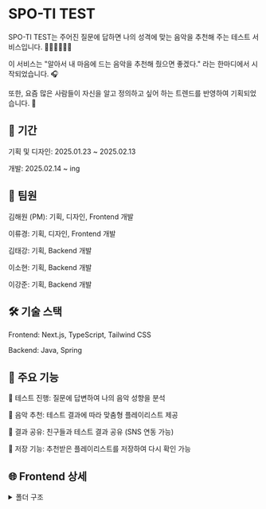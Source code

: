 <h1>SPO-TI TEST </h1>
<p>SPO-TI TEST는 주어진 질문에 답하면 나의 성격에 맞는 음악을 추천해 주는 테스트 서비스입니다. 🙋🏻‍♂️🙋🏻‍♀️</p>
<p>이 서비스는 "알아서 내 마음에 드는 음악을 추천해 줬으면 좋겠다." 라는 한마디에서 시작되었습니다. 🎧</p>
<p>또한, 요즘 많은 사람들이 자신을 알고 정의하고 싶어 하는 트렌드를 반영하여 기획되었습니다. 🤔</p>

<h2>📅 기간</h2>
<p>기획 및 디자인: 2025.01.23 ~ 2025.02.13</p>
<p>개발: 2025.02.14 ~ ing</p>

<h2>👥 팀원</h2>
<p>김해원 (PM): 기획, 디자인, Frontend 개발</p>
<p>이류경: 기획, 디자인, Frontend 개발</p>
<p>김태강: 기획, Backend 개발</p>
<p>이소현: 기획, Backend 개발</p>
<p>이강준: 기획, Backend 개발</p>

<h2>🛠 기술 스택</h2>
<p>Frontend: Next.js, TypeScript, Tailwind CSS</p>
<p>Backend: Java, Spring</p>

<!-- State Management: Jotai, React Query -->
<!-- Auth & Database: Firebase (Google, Naver, Kakao 로그인) -->

<h2>📌 주요 기능</h2>
<p>📝 테스트 진행: 질문에 답변하여 나의 음악 성향을 분석</p>
<p>🎵 음악 추천: 테스트 결과에 따라 맞춤형 플레이리스트 제공</p>
<p>🔄 결과 공유: 친구들과 테스트 결과 공유 (SNS 연동 가능)</p>
<p>💾 저장 기능: 추천받은 플레이리스트를 저장하여 다시 확인 가능</p>

<h2>🌐 Frontend 상세</h2>
<details>
  <summary>폴더 구조</summary>
    <div markdown="1">
    <pre>
    ids_frontend/
    ├── public/                 # 정적 파일 (이미지, 아이콘, 폰트 등)
    ├── src/
    │   ├── app/                # Next.js App Router (폴더 기반 라우팅)
    │   │   ├── layout.tsx      # 공통 레이아웃
    │   │   ├── page.tsx        # 랜딩 페이지 (`/`)
    │   │   ├── loading.tsx     # 전역 로딩 UI
    │   │   ├── error.tsx       # 전역 에러 핸들링
    │   │   │
    │   │   ├── test/           # 음악 취향 테스트 기능
    │   │   │   ├── [step]/     # 테스트 진행 단계
    │   │   │
    │   │   ├── result/         # 테스트 결과 페이지
    │   │   │
    │   │   ├── inquiry/        # 사용자 문의 관련 기능
    │   │   │   ├── success/    # 문의 작성 완료 페이지
    │   │   │
    │   │   ├── admin/          # 관리자 페이지
    │   │   │   ├── inquiry/    # 관리자 문의 관리 기능
    │   │   │   │   ├── [id]/   # 개별 문의 보기
    │   │   │
    │   ├── shared/             # 공통 모듈 (FSD 적용)
    │   │   ├── components/     # 재사용 가능한 UI 컴포넌트
    │   │   ├── hooks/          # 커스텀 훅
    │   │   ├── styles/         # Tailwind 관련 글로벌 스타일
    │   │   ├── utils/          # 유틸리티 함수
    │   │   ├── types/          # TypeScript 타입 정의
    │   │
    │   ├── features/           # 특정 기능별 모듈화 (FSD 적용)
    │   │   ├── test/           # 테스트 기능 관련
    │   │   ├── inquiry/        # 문의 기능 관련
    │   │
    │   ├── providers/          # 전역 상태 관리 (Context API)
    │   │
    │   ├── services/           # API 요청 관리
    │   │
    │   ├── middleware.ts       # 관리자 페이지 보호 (Middleware 적용)
    │
    ├── .eslint.json            # ESLint 설정
    ├── .prettierrc.js          # Prettier 설정
    ├── tailwind.config.ts      # Tailwind 설정
    ├── tsconfig.json           # TypeScript 설정
    ├── next.config.js          # Next.js 설정
    └── package.json            # 프로젝트 설정
    </pre>
    </div>
</details>
